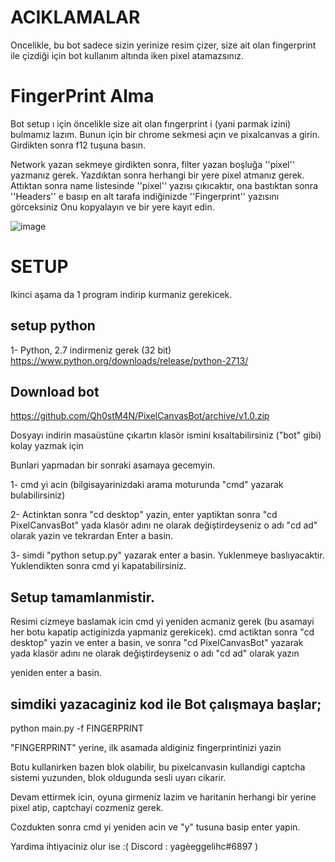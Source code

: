 # ACIKLAMALAR
Oncelikle, bu bot sadece sizin yerinize resim çizer, size ait olan fingerprint ile çizdiği için bot kullanım altında iken pixel atamazsınız.

 
# FingerPrint Alma

Bot setup ı için öncelikle size ait olan fıngerprint i (yani parmak izini) bulmamız lazım.
Bunun için bir chrome sekmesi açın ve pixalcanvas a girin.
Girdikten sonra f12 tuşuna basın.

Network yazan sekmeye girdikten sonra, filter yazan boşluğa ''pixel'' yazmanız gerek.
Yazdıktan sonra herhangi bir yere pixel atmanız gerek.
Attıktan sonra name listesinde ''pixel'' yazısı çıkıcaktır, ona bastıktan sonra ''Headers'' e basıp en alt tarafa indiğinizde ''Fingerprint'' yazısını görceksiniz
Onu kopyalayın ve bir yere kayıt edin.


![image](https://user-images.githubusercontent.com/12828465/28237968-24ca07cc-694a-11e7-9df3-32b4d737b44e.png)

# SETUP

Ikinci aşama da 1 program indirip kurmaniz gerekicek.
## setup python

1- Python, 2.7 indirmeniz gerek (32 bit) 
https://www.python.org/downloads/release/python-2713/

## Download bot
https://github.com/Qh0stM4N/PixelCanvasBot/archive/v1.0.zip

Dosyayı indirin masaüstüne çıkartın
klasör ismini kısaltabilirsiniz ("bot" gibi) kolay yazmak için


Bunlari yapmadan bir sonraki asamaya gecemyin.

1- cmd yi acin (bilgisayarinizdaki arama moturunda "cmd" yazarak bulabilirsiniz)

2- Actinktan sonra "cd desktop" yazin, enter yaptiktan sonra "cd PixelCanvasBot" 
yada klasör adını ne olarak değiştirdeyseniz o adı "cd ad" olarak
yazin ve tekrardan Enter a basin.

3- simdi "python setup.py" yazarak enter a basin.
Yuklenmeye baslıyacaktir. Yuklendikten sonra cmd yi kapatabilirsiniz.

Setup tamamlanmistir. 
---------------------------------------------------------------------------

Resimi cizmeye baslamak icin cmd yi yeniden acmaniz gerek
(bu asamayi her botu kapatip actiginizda yapmaniz gerekicek).
cmd actiktan sonra "cd desktop" yazin ve enter a basin,
ve sonra "cd PixelCanvasBot" yazarak
 yada klasör adını ne olarak değiştirdeyseniz o adı "cd ad" olarak yazın 
 
 yeniden enter a basin.
 
## simdiki yazacaginiz kod ile Bot çalışmaya başlar;

python main.py -f FINGERPRINT

"FINGERPRINT" yerine, ilk asamada aldiginiz fingerprintinizi yazin


Botu kullanirken bazen blok olabilir, 
bu pixelcanvasin kullandigi captcha sistemi yuzunden,
blok oldugunda sesli uyarı cikarir.

Devam ettirmek icin, oyuna girmeniz lazim ve haritanin herhangi bir yerine pixel atip, captchayi cozmeniz gerek.

Cozdukten sonra cmd yi yeniden acin ve "y" tusuna basip enter yapin.

Yardima ihtiyaciniz olur ise :( Discord : yagèeggelihc#6897 )